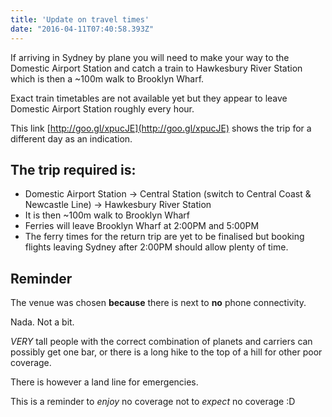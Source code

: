 ```yaml
---
title: 'Update on travel times'
date: "2016-04-11T07:40:58.393Z"
---
```


If arriving in Sydney by plane you will need to make your way to the Domestic Airport Station and catch a train to Hawkesbury River Station which is then a ~100m walk to Brooklyn Wharf.

Exact train timetables are not available yet but they appear to leave Domestic Airport Station roughly every hour.

This link [http://goo.gl/xpucJE](http://goo.gl/xpucJE) shows the trip for a different day as an indication.

## The trip required is:

- Domestic Airport Station -> Central Station (switch to Central Coast & Newcastle Line) -> Hawkesbury River Station
- It is then ~100m walk to Brooklyn Wharf
- Ferries will leave Brooklyn Wharf at 2:00PM and 5:00PM
- The ferry times for the return trip are yet to be finalised but booking flights leaving Sydney after 2:00PM should allow plenty of time.

## Reminder

The venue was chosen **because** there is next to **no** phone connectivity.

Nada. Not a bit.

*VERY* tall people with the correct combination of planets and carriers can possibly get one bar, or there is a long hike to the top of a hill for other poor coverage.

There is however a land line for emergencies.

This is a reminder to *enjoy* no coverage not to *expect* no coverage :D
